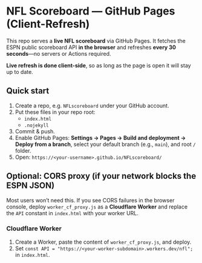 # NFL Scoreboard — GitHub Pages (Client-Refresh)

This repo serves a **live NFL scoreboard** via GitHub Pages. It fetches the ESPN public scoreboard API **in the browser** and refreshes **every 30 seconds**—no servers or Actions required.

**Live refresh is done client-side**, so as long as the page is open it will stay up to date.

## Quick start
1. Create a repo, e.g. `NFLscoreboard` under your GitHub account.
2. Put these files in your repo root:
   - `index.html`
   - `.nojekyll`
3. Commit & push.
4. Enable GitHub Pages: **Settings → Pages → Build and deployment → Deploy from a branch**, select your default branch (e.g., `main`), and root `/` folder.
5. Open: `https://<your-username>.github.io/NFLscoreboard/`

## Optional: CORS proxy (if your network blocks the ESPN JSON)
Most users won’t need this. If you see CORS failures in the browser console, deploy `worker_cf_proxy.js` as a **Cloudflare Worker** and replace the `API` constant in `index.html` with your worker URL.

### Cloudflare Worker
1. Create a Worker, paste the content of `worker_cf_proxy.js`, and deploy.
2. Set `const API = "https://<your-worker-subdomain>.workers.dev/nfl";` in `index.html`.

